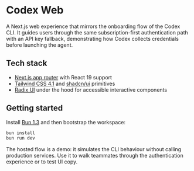 # Codex Web

A Next.js web experience that mirrors the onboarding flow of the Codex CLI. It guides users through the same subscription-first
authentication path with an API key fallback, demonstrating how Codex collects credentials before launching the agent.

## Tech stack

- [Next.js app router](https://nextjs.org/docs/app) with React 19 support
- [Tailwind CSS 4.1](https://tailwindcss.com/) and [shadcn/ui](https://ui.shadcn.com/) primitives
- [Radix UI](https://www.radix-ui.com/) under the hood for accessible interactive components

## Getting started

Install [Bun 1.3](https://bun.sh/) and then bootstrap the workspace:

```bash
bun install
bun run dev
```

The hosted flow is a demo: it simulates the CLI behaviour without calling production services. Use it to walk teammates through
the authentication experience or to test UI copy.
